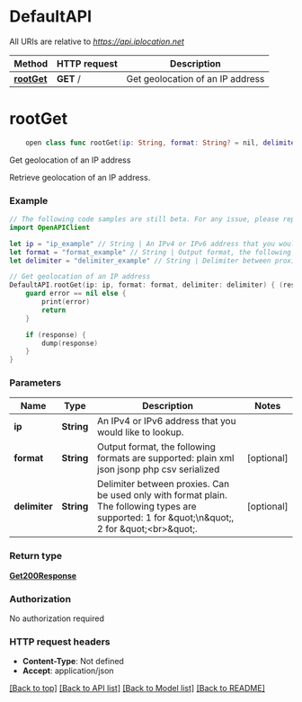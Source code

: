 # DefaultAPI

All URIs are relative to *https://api.iplocation.net*

Method | HTTP request | Description
------------- | ------------- | -------------
[**rootGet**](DefaultAPI.md#rootget) | **GET** / | Get geolocation of an IP address


# **rootGet**
```swift
    open class func rootGet(ip: String, format: String? = nil, delimiter: String? = nil, completion: @escaping (_ data: Get200Response?, _ error: Error?) -> Void)
```

Get geolocation of an IP address

Retrieve geolocation of an IP address. 

### Example
```swift
// The following code samples are still beta. For any issue, please report via http://github.com/OpenAPITools/openapi-generator/issues/new
import OpenAPIClient

let ip = "ip_example" // String | An IPv4 or IPv6 address that you would like to lookup.
let format = "format_example" // String | Output format, the following formats are supported: plain xml json jsonp php csv serialized (optional)
let delimiter = "delimiter_example" // String | Delimiter between proxies. Can be used only with format plain. The following types are supported: 1 for \"\\n\", 2 for \"<br>\". (optional)

// Get geolocation of an IP address
DefaultAPI.rootGet(ip: ip, format: format, delimiter: delimiter) { (response, error) in
    guard error == nil else {
        print(error)
        return
    }

    if (response) {
        dump(response)
    }
}
```

### Parameters

Name | Type | Description  | Notes
------------- | ------------- | ------------- | -------------
 **ip** | **String** | An IPv4 or IPv6 address that you would like to lookup. | 
 **format** | **String** | Output format, the following formats are supported: plain xml json jsonp php csv serialized | [optional] 
 **delimiter** | **String** | Delimiter between proxies. Can be used only with format plain. The following types are supported: 1 for \&quot;\\n\&quot;, 2 for \&quot;&lt;br&gt;\&quot;. | [optional] 

### Return type

[**Get200Response**](Get200Response.md)

### Authorization

No authorization required

### HTTP request headers

 - **Content-Type**: Not defined
 - **Accept**: application/json

[[Back to top]](#) [[Back to API list]](../README.md#documentation-for-api-endpoints) [[Back to Model list]](../README.md#documentation-for-models) [[Back to README]](../README.md)

